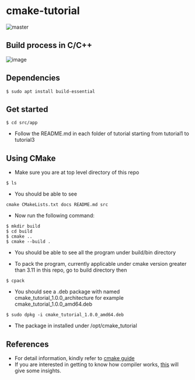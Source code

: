 # cmake-tutorial

![master](https://github.com/pllee4/cmake-tutorial/actions/workflows/build_and_pack.yml/badge.svg)
<!-- [![Quality Gate Status](https://sonarcloud.io/api/project_badges/measure?project=cmake-tutorial&metric=alert_status)](https://sonarcloud.io/summary/new_code?id=cmake-tutorial)
[![Reliability Rating](https://sonarcloud.io/api/project_badges/measure?project=cmake-tutorial&metric=reliability_rating)](https://sonarcloud.io/summary/new_code?id=cmake-tutorial) -->

## Build process in C/C++

![image](https://user-images.githubusercontent.com/42335542/126165099-c37f4bdd-91a2-4736-9a7a-fd1a19d82c5d.png)

## Dependencies

```
$ sudo apt install build-essential
```

## Get started

```
$ cd src/app
```

- Follow the README.md in each folder of tutorial starting from tutorial1 to tutorial3

## Using CMake

- Make sure you are at top level directory of this repo
  
```
$ ls
```

- You should be able to see

```
cmake CMakeLists.txt docs README.md src
```

- Now run the following command:
  
```
$ mkdir build
$ cd build
$ cmake ..
$ cmake --build .
```

- You should be able to see all the program under build/bin directory

- To pack the program, currently applicable under cmake version greater than 3.11 in this repo,
  go to build directory then

```
$ cpack
```

- You should see a .deb package with named cmake_tutorial_1.0.0_architecture for example
  cmake_tutorial_1.0.0_amd64.deb
```
$ sudo dpkg -i cmake_tutorial_1.0.0_amd64.deb
```

- The package in installed under /opt/cmake_tutorial

## References
- For detail information, kindly refer to [cmake guide](https://cmake.org/cmake/help/latest/guide/tutorial/index.html)
- If you are interested in getting to know how compiler works, [this](https://www.youtube.com/watch?v=4V9QWHjRPMc) will give some insights.
